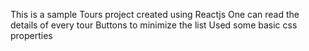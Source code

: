 This is a sample Tours project created using Reactjs 
One can read the details of every tour
Buttons to minimize the list
Used some basic css properties
